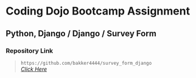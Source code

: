 # Coding Dojo Bootcamp Assignment
## Python, Django / Django / Survey Form

### Repository Link  

> ``` https://github.com/bakker4444/survey_form_django ```  
> _[Click Here](https://github.com/bakker4444/survey_form_django)_  
